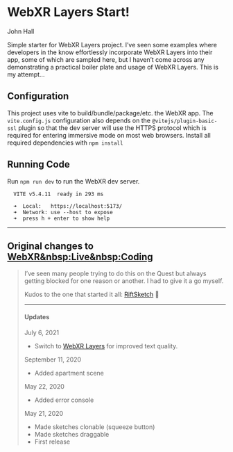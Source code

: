 # WebXR Layers Start!
John Hall

Simple starter for WebXR Layers project. I’ve seen some examples where
developers in the know effortlessly incorporate WebXR Layers into their
app, some of which are sampled here, but I haven’t come across any
demonstrating a practical boiler plate and usage of WebXR Layers. This
is my attempt…

## Configuration

This project uses vite to build/bundle/package/etc. the WebXR app. The
`vite.config.js` configuration also depends on the
`@vitejs/plugin-basic-ssl` plugin so that the dev server will use the
HTTPS protocol which is required for entering immersive mode on most web
browsers. Install all required dependencies with `npm install`

## Running Code

Run `npm run dev` to run the WebXR dev server.


      VITE v5.4.11  ready in 293 ms

      ➜  Local:   https://localhost:5173/
      ➜  Network: use --host to expose
      ➜  press h + enter to show help

<hr />

## Original changes to [WebXR&nbsp:Live&nbsp:Coding](https://mrdoob.github.io/xrcode/)

> I’ve seen many people trying to do this on the Quest but always
> getting blocked for one reason or another. I had to give it a go
> myself.
>
> Kudos to the one that started it all:
> [RiftSketch](https://www.youtube.com/watch?v=db-7J5OaSag) 🙏
>
> ------------------------------------------------------------------------
>
> #### Updates
>
> July 6, 2021
>
> - Switch to [WebXR Layers](https://www.w3.org/TR/webxrlayers-1/) for
>   improved text quality.
>
> September 11, 2020
>
> - Added apartment scene
>
> May 22, 2020
>
> - Added error console
>
> May 21, 2020
>
> - Made sketches clonable (squeeze button)
> - Made sketches draggable
> - First release
